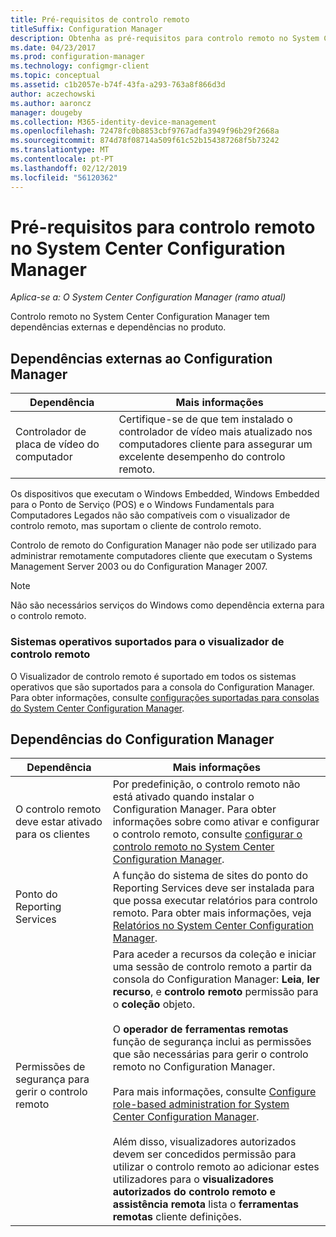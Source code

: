 ```yaml
---
title: Pré-requisitos de controlo remoto
titleSuffix: Configuration Manager
description: Obtenha as pré-requisitos para controlo remoto no System Center Configuration Manager.
ms.date: 04/23/2017
ms.prod: configuration-manager
ms.technology: configmgr-client
ms.topic: conceptual
ms.assetid: c1b2057e-b74f-43fa-a293-763a8f866d3d
author: aczechowski
ms.author: aaroncz
manager: dougeby
ms.collection: M365-identity-device-management
ms.openlocfilehash: 72478fc0b8853cbf9767adfa3949f96b29f2668a
ms.sourcegitcommit: 874d78f08714a509f61c52b154387268f5b73242
ms.translationtype: MT
ms.contentlocale: pt-PT
ms.lasthandoff: 02/12/2019
ms.locfileid: "56120362"
---
```

# <a name="prerequisites-for-remote-control-in-system-center-configuration-manager"></a>Pré-requisitos para controlo remoto no System Center Configuration Manager

*Aplica-se a: O System Center Configuration Manager (ramo atual)*

Controlo remoto no System Center Configuration Manager tem dependências externas e dependências no produto.  

## <a name="dependencies-external-to-configuration-manager"></a>Dependências externas ao Configuration Manager  

|Dependência|Mais informações|  
|----------------|----------------------|  
|Controlador de placa de vídeo do computador|Certifique-se de que tem instalado o controlador de vídeo mais atualizado nos computadores cliente para assegurar um excelente desempenho do controlo remoto.|  

 Os dispositivos que executam o Windows Embedded, Windows Embedded para o Ponto de Serviço (POS) e o Windows Fundamentals para Computadores Legados não são compatíveis com o visualizador de controlo remoto, mas suportam o cliente de controlo remoto.  

 Controlo de remoto do Configuration Manager não pode ser utilizado para administrar remotamente computadores cliente que executam o Systems Management Server 2003 ou do Configuration Manager 2007.  

> [!NOTE]  
>  Não são necessários serviços do Windows como dependência externa para o controlo remoto.  

### <a name="supported-operating-systems-for-the-remote-control-viewer"></a>Sistemas operativos suportados para o visualizador de controlo remoto  
O Visualizador de controlo remoto é suportado em todos os sistemas operativos que são suportados para a consola do Configuration Manager. Para obter informações, consulte [configurações suportadas para consolas do System Center Configuration Manager](../../../../core/plan-design/configs/supported-operating-systems-consoles.md).   

## <a name="configuration-manager-dependencies"></a>Dependências do Configuration Manager  

|Dependência|Mais informações|  
|----------------|----------------------|  
|O controlo remoto deve estar ativado para os clientes|Por predefinição, o controlo remoto não está ativado quando instalar o Configuration Manager. Para obter informações sobre como ativar e configurar o controlo remoto, consulte [configurar o controlo remoto no System Center Configuration Manager](../../../../core/clients/manage/remote-control/configuring-remote-control.md).|  
|Ponto do Reporting Services|A função do sistema de sites do ponto do Reporting Services deve ser instalada para que possa executar relatórios para controlo remoto. Para obter mais informações, veja [Relatórios no System Center Configuration Manager](../../../../core/servers/manage/reporting.md).|  
|Permissões de segurança para gerir o controlo remoto|Para aceder a recursos da coleção e iniciar uma sessão de controlo remoto a partir da consola do Configuration Manager: **Leia**, **ler recurso**, e **controlo remoto** permissão para o **coleção** objeto.<br /><br /> O **operador de ferramentas remotas** função de segurança inclui as permissões que são necessárias para gerir o controlo remoto no Configuration Manager.<br /><br /> Para mais informações, consulte [Configure role-based administration for System Center Configuration Manager](../../../../core/servers/deploy/configure/configure-role-based-administration.md).<br /><br /> Além disso, visualizadores autorizados devem ser concedidos permissão para utilizar o controlo remoto ao adicionar estes utilizadores para o **visualizadores autorizados do controlo remoto e assistência remota** lista o **ferramentas remotas** cliente definições.
